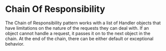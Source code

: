 # Chain Of Responsibility

The Chain of Responsibility pattern works with a list of Handler objects that have
limitations on the nature of the requests they can deal with. If an object cannot handle
a request, it passes it on to the next object in the chain. At the end of the chain,
there can be either default or exceptional behavior.

